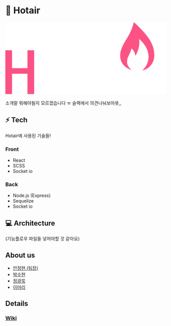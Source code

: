 # 🎈 Hotair
<img src="./src/markup/css/img/logo.png" alt="hotair">

소개말 뭐해야될지 모르겠습니다 ㅠ
슬랙에서 의견나눠보아욧,,

## ⚡ Tech
Hotair에 사용된 기술들!
### Front
* React
* SCSS
* Socket io

### Back
* Node.js (Express)
* Sequelize
* Socket io

## 💻️ Architecture
(기능플로우 파일들 넣어야할 것 같아요)

## About us
* <a href="https://github.com/jha0402"> 안정현 (팀장) </a>
* <a href="https://github.com/psh0121"> 박수현 </a>
* <a href="https://github.com/seolleung2"> 정광묵 </a>
* <a href="https://github.com/soonduck"> 이마리 </a>

## Details
### <a href="https://github.com/codestates/Hotair-client/wiki">Wiki</a>